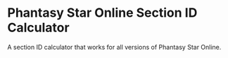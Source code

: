 # Phantasy Star Online Section ID Calculator

A section ID calculator that works for all versions of Phantasy Star Online.
